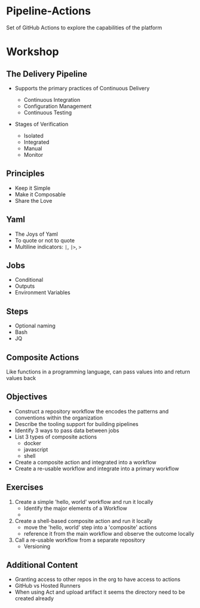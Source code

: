 # Pipeline-Actions

Set of GitHub Actions to explore the capabilities of the platform

# Workshop

## The Delivery Pipeline

* Supports the primary practices of Continuous Delivery
    - Continuous Integration
    - Configuration Management
    - Continuous Testing

* Stages of Verification
    - Isolated
    - Integrated
    - Manual
    - Monitor

## Principles

* Keep it Simple
* Make it Composable
* Share the Love

## Yaml

* The Joys of Yaml
* To quote or not to quote
* Multiline indicators: `|`, `|>`, `>`

## Jobs

* Conditional
* Outputs
* Environment Variables

## Steps

* Optional naming
* Bash
* JQ

## Composite Actions

Like functions in a programming language, can pass values into and return values back

## Objectives

* Construct a repository workflow the encodes the patterns and conventions within the
  organization
* Describe the tooling support for building pipelines
* Identify 3 ways to pass data between jobs
* List 3 types of composite actions
    - docker
    - javascript
    - shell
* Create a composite action and integrated into a workflow
* Create a re-usable workflow and integrate into a primary workflow

## Exercises

1. Create a simple 'hello, world' workflow and run it locally
    * Identify the major elements of a Workflow
    *
2. Create a shell-based composite action and run it locally
    * move the 'hello, world' step into a 'composite' actions
    * reference it from the main workflow and observe the outcome locally
3. Call a re-usable workflow from a separate repository
    * Versioning

## Additional Content

* Granting access to other repos in the org to have access to actions
* GitHub vs Hosted Runners
* When using Act and upload artifact it seems the directory need to be created already
